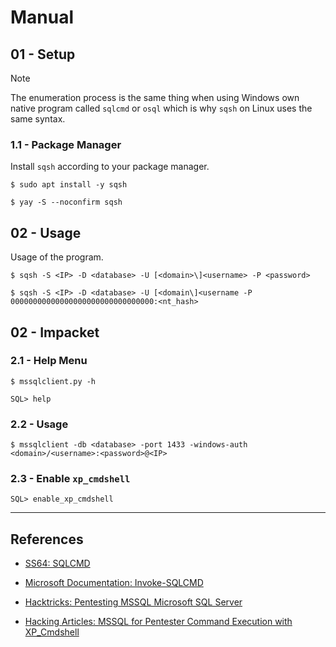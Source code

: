 # Manual

## 01 - Setup

> [!NOTE]
> The enumeration process is the same thing when using Windows own native program called `sqlcmd` or `osql` which is why `sqsh` on Linux uses the same syntax.

### 1.1 - Package Manager

Install `sqsh` according to your package manager.

```
$ sudo apt install -y sqsh

$ yay -S --noconfirm sqsh
```

## 02 - Usage

Usage of the program.

```
$ sqsh -S <IP> -D <database> -U [<domain>\]<username> -P <password>

$ sqsh -S <IP> -D <database> -U [<domain\]<username -P 00000000000000000000000000000000:<nt_hash>
```

## 02 - Impacket

### 2.1 - Help Menu

```
$ mssqlclient.py -h

SQL> help
```

### 2.2 - Usage

```
$ mssqlclient -db <database> -port 1433 -windows-auth <domain>/<username>:<password>@<IP>
```

### 2.3 - Enable `xp_cmdshell`

```
SQL> enable_xp_cmdshell
```

---
## References

- [SS64: SQLCMD](https://ss64.com/sql/sqlcmd.html)

- [Microsoft Documentation: Invoke-SQLCMD](https://learn.microsoft.com/en-us/powershell/module/sqlserver/invoke-sqlcmd?view=sqlserver-ps)

- [Hacktricks: Pentesting MSSQL Microsoft SQL Server](https://book.hacktricks.xyz/pentesting/pentesting-mssql-microsoft-sql-server)

- [Hacking Articles: MSSQL for Pentester Command Execution with XP_Cmdshell](https://www.hackingarticles.in/mssql-for-pentester-command-execution-with-xp_cmdshell/)